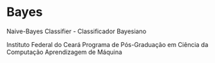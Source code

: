 # Bayes
Naive-Bayes Classifier - Classificador Bayesiano

Instituto Federal do Ceará
Programa de Pós-Graduação em Ciência da Computação
Aprendizagem de Máquina
